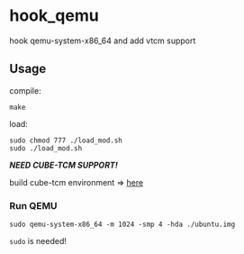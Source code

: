 # hook_qemu
hook qemu-system-x86_64 and add vtcm support

## Usage

compile:

```shell
make
```

load:

```shell
sudo chmod 777 ./load_mod.sh
sudo ./load_mod.sh
```

***NEED CUBE-TCM SUPPORT!***

build cube-tcm environment => [here](<https://github.com/Akiko97/auto-vtcm>)
### Run QEMU
```shell
sudo qemu-system-x86_64 -m 1024 -smp 4 -hda ./ubuntu.img
```
`sudo` is needed!
